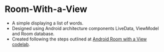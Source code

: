 # Room-With-a-View
- A simple displaying a list of words. 
- Designed using Android architecture components LiveData, ViewModel and Room database.
- Created following the steps outlined at [Android Room with a View codelab](https://codelabs.developers.google.com/codelabs/android-room-with-a-view-kotlin/#0).
